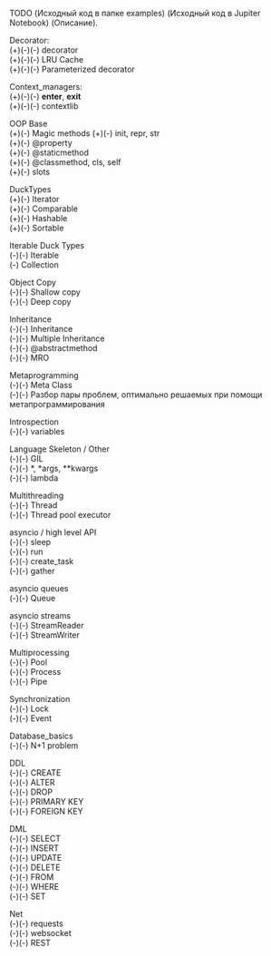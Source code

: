 TODO (Исходный код в папке examples) (Исходный код в Jupiter Notebook) (Описание).  

Decorator:  
(+)(-)(-) decorator  
(+)(-)(-) LRU Cache  
(+)(-)(-) Parameterized decorator  

Context_managers:  
(+)(-)(-) __enter__, __exit__  
(+)(-)(-) contextlib  

OOP Base  
(+)(-) Magic methods
(+)(-) init, repr, str  
(+)(-) @property  
(+)(-) @staticmethod  
(+)(-) @classmethod, cls, self  
(+)(-) slots  

DuckTypes  
(+)(-) Iterator  
(+)(-) Comparable  
(+)(-) Hashable  
(+)(-) Sortable  

Iterable Duck Types  
(-)(-) Iterable  
(-) Collection  

Object Copy  
(-)(-) Shallow copy  
(-)(-) Deep copy  

Inheritance  
(-)(-) Inheritance  
(-)(-) Multiple Inheritance  
(-)(-) @abstractmethod  
(-)(-) MRO  

Metaprogramming  
(-)(-) Meta Class  
(-)(-) Разбор пары проблем, оптимально решаемых при помощи метапрограммирования  

Introspection  
(-)(-) variables  

Language Skeleton / Other  
(-)(-) GIL  
(-)(-) *, *args, **kwargs  
(-)(-) lambda  

Multithreading  
(-)(-) Thread  
(-)(-) Thread pool executor  

asyncio / high level API  
(-)(-) sleep  
(-)(-) run  
(-)(-) create_task  
(-)(-) gather  

asyncio queues  
(-)(-) Queue  

asyncio streams  
(-)(-) StreamReader  
(-)(-) StreamWriter  

Multiprocessing  
(-)(-) Pool  
(-)(-) Process  
(-)(-) Pipe  

Synchronization  
(-)(-) Lock  
(-)(-) Event  

Database_basics  
(-)(-) N+1 problem  

DDL  
(-)(-) CREATE  
(-)(-) ALTER  
(-)(-) DROP  
(-)(-) PRIMARY KEY  
(-)(-) FOREIGN KEY  

DML  
(-)(-) SELECT  
(-)(-) INSERT  
(-)(-) UPDATE  
(-)(-) DELETE  
(-)(-) FROM  
(-)(-) WHERE  
(-)(-) SET  

Net  
(-)(-) requests  
(-)(-) websocket  
(-)(-) REST  

